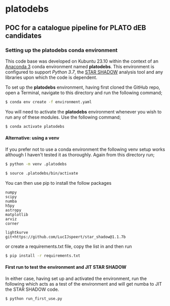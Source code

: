 # platodebs

## POC for a catalogue pipeline for PLATO dEB candidates
### Setting up the platodebs conda environment
This code base was developed on Kubuntu 23.10 within the context of
an [Anaconda 3](https://www.anaconda.com/) conda environment named **platodebs**. 
This environment is configured to support _Python 3.7_, 
the [STAR SHADOW](https://github.com/LucIJspeert/star_shadow) analysis tool
and any libraries upon which the code is dependent.

To set up the **platodebs** environment, having first cloned the GitHub repo, 
open a Terminal, navigate to this directory and run the following command;
```sh
$ conda env create -f environment.yaml
```
You will need to activate the **platodebs** environment whenever you wish to
run any of these modules. Use the following command;
```sh
$ conda activate platodebs
```
#### Alternative: using a venv
If you prefer not to use a conda environment the following venv setup works
although I haven't tested it as thoroughly. Again from this directory run;
```sh
$ python -m venv .platodebs
```
```sh
$ source .platodebs/bin/activate
```
You can then use pip to install the follow packages
```
numpy
scipy
numba
h5py
astropy
matplotlib
arviz
corner

lightkurve
git+https://github.com/LucIJspeert/star_shadow@1.1.7b
```
or create a requirements.txt file, copy the list in and then run 
```sh
$ pip install -r requirements.txt
```

#### First run to test the environment and JIT STAR SHADOW
In either case, having set up and activated the environment, run the following
which acts as a test of the environment and will get numba to JIT the
STAR SHADOW code.
```sh
$ python run_first_use.py
```
